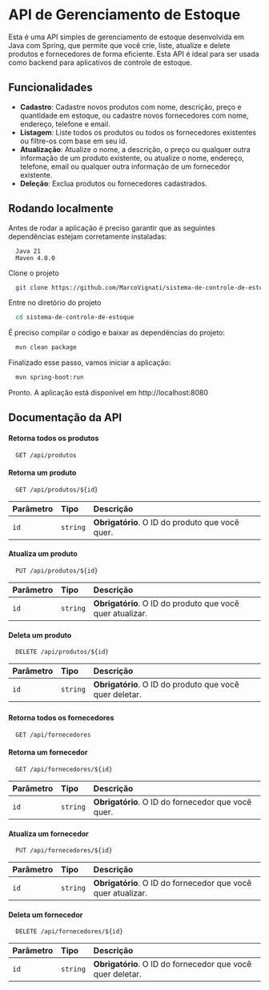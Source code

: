 
# API de Gerenciamento de Estoque

Esta é uma API simples de gerenciamento de estoque desenvolvida em Java com Spring, que permite que você crie, liste, atualize e delete produtos e fornecedores de forma eficiente. Esta API é ideal para ser usada como backend para aplicativos de controle de estoque.


## Funcionalidades

- **Cadastro**: Cadastre novos produtos com nome, descrição, preço e quantidade em estoque, ou cadastre novos fornecedores com nome, endereço, telefone e email.
- **Listagem**: Liste todos os produtos ou todos os fornecedores existentes ou filtre-os com base em seu id.
- **Atualização**: Atualize o nome, a descrição, o preço ou qualquer outra informação de um produto existente, ou atualize o nome, endereço, telefone, email ou qualquer outra informação de um fornecedor existente.
- **Deleção**: Exclua produtos ou fornecedores cadastrados.


## Rodando localmente

Antes de rodar a aplicação é preciso garantir que as seguintes dependências estejam corretamente instaladas:
```
  Java 21
  Maven 4.0.0
```

Clone o projeto

```bash
  git clone https://github.com/MarcoVignati/sistema-de-controle-de-estoque
```

Entre no diretório do projeto

```bash
  cd sistema-de-controle-de-estoque
```

É preciso compilar o código e baixar as dependências do projeto:

```bash
  mvn clean package
```

Finalizado esse passo, vamos iniciar a aplicação:

```bash
  mvn spring-boot:run
```

Pronto. A aplicação está disponível em http://localhost:8080
## Documentação da API

#### Retorna todos os produtos

```http
  GET /api/produtos
```

#### Retorna um produto

```http
  GET /api/produtos/${id}
```

| Parâmetro   | Tipo       | Descrição                                   |
| :---------- | :--------- | :------------------------------------------ |
| `id`      | `string` | **Obrigatório**. O ID do produto que você quer. |

#### Atualiza um produto

```http
  PUT /api/produtos/${id}
```

| Parâmetro   | Tipo       | Descrição                                   |
| :---------- | :--------- | :------------------------------------------ |
| `id`      | `string` | **Obrigatório**. O ID do produto que você quer atualizar.|

#### Deleta um produto

```http
  DELETE /api/produtos/${id}
```

| Parâmetro   | Tipo       | Descrição                                   |
| :---------- | :--------- | :------------------------------------------ |
| `id`      | `string` | **Obrigatório**. O ID do produto que você quer deletar.|

###

#### Retorna todos os fornecedores

```http
  GET /api/fornecedores
```

#### Retorna um fornecedor

```http
  GET /api/fornecedores/${id}
```

| Parâmetro   | Tipo       | Descrição                                   |
| :---------- | :--------- | :------------------------------------------ |
| `id`      | `string` | **Obrigatório**. O ID do fornecedor que você quer. |

#### Atualiza um fornecedor

```http
  PUT /api/fornecedores/${id}
```

| Parâmetro   | Tipo       | Descrição                                   |
| :---------- | :--------- | :------------------------------------------ |
| `id`      | `string` | **Obrigatório**. O ID do fornecedor que você quer atualizar.|

#### Deleta um fornecedor

```http
  DELETE /api/fornecedores/${id}
```

| Parâmetro   | Tipo       | Descrição                                   |
| :---------- | :--------- | :------------------------------------------ |
| `id`      | `string` | **Obrigatório**. O ID do fornecedor que você quer deletar.|

